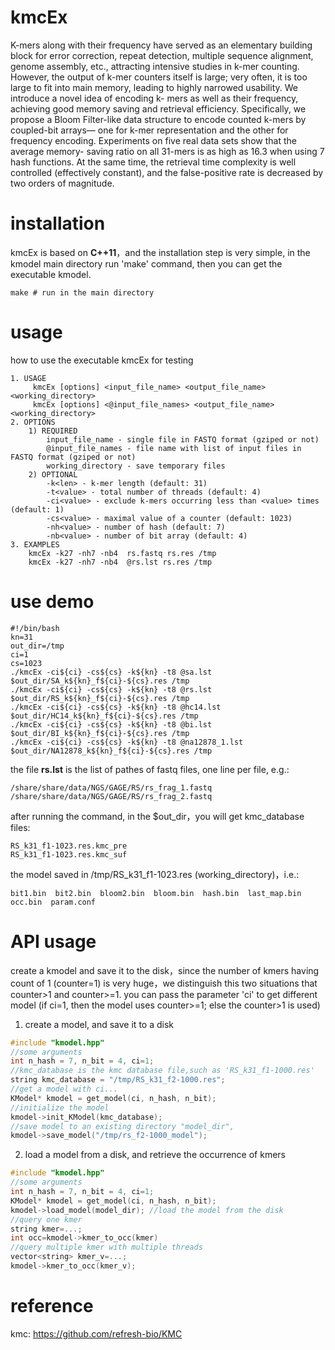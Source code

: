 ﻿
# kmcEx
K-mers along with their frequency have served as an elementary building block for error correction, repeat detection, multiple sequence alignment, genome assembly, etc., attracting intensive studies in k-mer counting. However, the output of k-mer counters itself is large; very often, it is too large to fit into main memory, leading to highly narrowed usability. We introduce a novel idea of encoding k- mers as well as their frequency, achieving good memory saving and retrieval efficiency. Specifically, we propose a Bloom Filter-like data structure to encode counted k-mers by coupled-bit arrays— one for k-mer representation and the other for frequency encoding. Experiments on five real data sets show that the average memory- saving ratio on all 31-mers is as high as 16.3 when using 7 hash functions. At the same time, the retrieval time complexity is well controlled (effectively constant), and the false-positive rate is decreased by two orders of magnitude.

# installation 
kmcEx is based on **C++11**，and the installation step is very simple, in the kmodel main directory run 'make'  command, then you can get the executable kmodel.
```
make # run in the main directory 
```
# usage
how to use  the executable kmcEx for testing
```
1. USAGE
     kmcEx [options] <input_file_name> <output_file_name> <working_directory>
     kmcEx [options] <@input_file_names> <output_file_name> <working_directory>
2. OPTIONS
	1) REQUIRED
		input_file_name - single file in FASTQ format (gziped or not)
		@input_file_names - file name with list of input files in FASTQ format (gziped or not)
		working_directory - save temporary files
	2) OPTIONAL
		-k<len> - k-mer length (default: 31)
		-t<value> - total number of threads (default: 4)
		-ci<value> - exclude k-mers occurring less than <value> times (default: 1)
		-cs<value> - maximal value of a counter (default: 1023)
		-nh<value> - number of hash (default: 7)
		-nb<value> - number of bit array (default: 4)
3. EXAMPLES
	kmcEx -k27 -nh7 -nb4  rs.fastq rs.res /tmp
	kmcEx -k27 -nh7 -nb4  @rs.lst rs.res /tmp
```

# use demo

```
#!/bin/bash
kn=31
out_dir=/tmp 
ci=1
cs=1023
./kmcEx -ci${ci} -cs${cs} -k${kn} -t8 @sa.lst $out_dir/SA_k${kn}_f${ci}-${cs}.res /tmp
./kmcEx -ci${ci} -cs${cs} -k${kn} -t8 @rs.lst $out_dir/RS_k${kn}_f${ci}-${cs}.res /tmp
./kmcEx -ci${ci} -cs${cs} -k${kn} -t8 @hc14.lst $out_dir/HC14_k${kn}_f${ci}-${cs}.res /tmp
./kmcEx -ci${ci} -cs${cs} -k${kn} -t8 @bi.lst $out_dir/BI_k${kn}_f${ci}-${cs}.res /tmp
./kmcEx -ci${ci} -cs${cs} -k${kn} -t8 @na12878_1.lst $out_dir/NA12878_k${kn}_f${ci}-${cs}.res /tmp
```
the file **rs.lst**  is the list of pathes of fastq files, one line per file, e.g.:
```
/share/share/data/NGS/GAGE/RS/rs_frag_1.fastq
/share/share/data/NGS/GAGE/RS/rs_frag_2.fastq
```
after running the command, in the $out_dir，you will get kmc_database files:
```
RS_k31_f1-1023.res.kmc_pre
RS_k31_f1-1023.res.kmc_suf
```
the model saved  in  /tmp/RS_k31_f1-1023.res  (working_directory)，i.e.:

```
bit1.bin  bit2.bin  bloom2.bin  bloom.bin  hash.bin  last_map.bin  occ.bin  param.conf
```


# API usage
create a kmodel and save it to the disk，since the number of kmers having count of 1 (counter=1) is very huge，we distinguish this two situations that counter>1 and counter>=1. you can pass the parameter 'ci' to get different model (if ci=1, then the model uses counter>=1; else the counter>1 is used)
1) create a model, and save it to a disk
```c
#include "kmodel.hpp"
//some arguments
int n_hash = 7, n_bit = 4, ci=1;
//kmc_database is the kmc database file,such as 'RS_k31_f1-1000.res'
string kmc_database = "/tmp/RS_k31_f2-1000.res";
//get a model with ci... 
KModel* kmodel = get_model(ci, n_hash, n_bit);
//initialize the model
kmodel->init_KModel(kmc_database);
//save model to an existing directory "model_dir",
kmodel->save_model("/tmp/rs_f2-1000_model");
```

2) load a model from  a disk, and retrieve the occurrence of kmers
```c
#include "kmodel.hpp"
//some arguments
int n_hash = 7, n_bit = 4, ci=1;
KModel* kmodel = get_model(ci, n_hash, n_bit);
kmodel->load_model(model_dir); //load the model from the disk
//query one kmer 
string kmer=...;
int occ=kmodel->kmer_to_occ(kmer) 
//query multiple kmer with multiple threads
vector<string> kmer_v=...;
kmodel->kmer_to_occ(kmer_v);
```

# reference
kmc: https://github.com/refresh-bio/KMC

